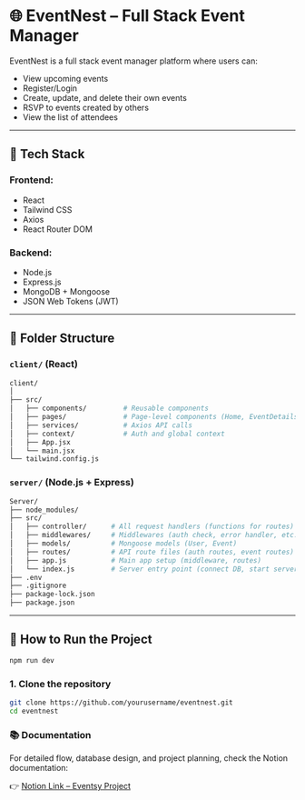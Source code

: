 # 🌐 EventNest – Full Stack Event Manager

EventNest is a full stack event manager platform where users can:

- View upcoming events
- Register/Login
- Create, update, and delete their own events
- RSVP to events created by others
- View the list of attendees


---

## 🚀 Tech Stack

### Frontend:

- React
- Tailwind CSS
- Axios
- React Router DOM

### Backend:

- Node.js
- Express.js
- MongoDB + Mongoose
- JSON Web Tokens (JWT)

---

## 📂 Folder Structure

### `client/` (React)

```bash
client/
│
├── src/
│   ├── components/         # Reusable components
│   ├── pages/              # Page-level components (Home, EventDetails, Login, etc.)
│   ├── services/           # Axios API calls
│   ├── context/            # Auth and global context
│   ├── App.jsx
│   └── main.jsx
└── tailwind.config.js

```

### `server/` (Node.js + Express)

```bash
Server/
├── node_modules/
├── src/
│   ├── controller/      # All request handlers (functions for routes)
│   ├── middlewares/     # Middlewares (auth check, error handler, etc.)
│   ├── models/          # Mongoose models (User, Event)
│   ├── routes/          # API route files (auth routes, event routes)
│   ├── app.js           # Main app setup (middleware, routes)
│   └── index.js         # Server entry point (connect DB, start server)
├── .env
├── .gitignore
├── package-lock.json
├── package.json

```

---

## 🔧 How to Run the Project

```bash
npm run dev
```

### 1. Clone the repository

```bash
git clone https://github.com/yourusername/eventnest.git
cd eventnest
```
### 📚 Documentation
For detailed flow, database design, and project planning, check the Notion documentation:

👉 [Notion Link – Eventsy Project](https://www.notion.so/Eventsy-1e0234c7094580c0a2eee06dbf1f8032?pvs=4)
